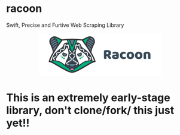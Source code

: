 # racoon
Swift, Precise and Furtive Web Scraping Library

<p align="center">
<img src="assets/images/racoon-hr.png" width="65%"/>
</p>



# This is an extremely early-stage library, don't clone/fork/ this just yet!!
